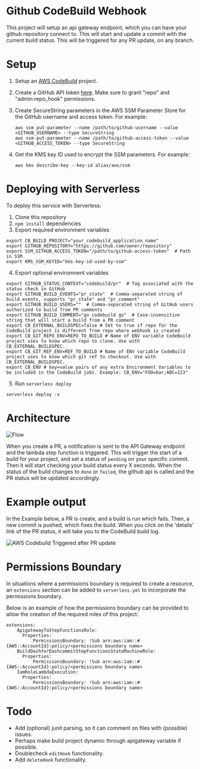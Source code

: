 # Github CodeBuild Webhook

This project will setup an api gateway endpoint, which you can have your github
repository connect to. This will start and update a commit with the current
build status. This will be triggered for any PR update, on any branch.

# Setup

1.  Setup an [AWS CodeBuild](https://console.aws.amazon.com/codebuild/home)
    project.
2.  Create a GitHub API token [here](https://github.com/settings/tokens/new).
    Make sure to grant "repo" and "admin:repo_hook" permissions.
3.  Create SecureString parameters in the AWS SSM Parameter Store for the
    GitHub username and access token. For example:

    ```shell
    aws ssm put-parameter --name /path/to/github-username --value <GITHUB_USERNAME> --type SecureString
    aws ssm put-parameter --name /path/to/github-access-token --value <GITHUB_ACCESS_TOKEN> --type SecureString
    ```

4.  Get the KMS key ID used to encrypt the SSM parameters. For example:

    ```shell
    aws kms describe-key --key-id alias/aws/ssm
    ```

# Deploying with Serverless
To deploy this service with Serverless:

1.  Clone this repository
2.  `npm install` dependencies
3.  Export required environment variables

```shell
export CB_BUILD_PROJECT="your_codebuild_application_name"
export GITHUB_REPOSITORY="https://github.com/owner/repository"
export SSM_GITHUB_ACCESS_TOKEN="/path/to/github-access-token"  # Path in SSM
export KMS_SSM_KEYID="kms-key-id-used-by-ssm"
```

4.  Export optional environment variables

```shell
export GITHUB_STATUS_CONTEXT="codebuild/pr"  # Tag associated with the status check in GitHub
export GITHUB_BUILD_EVENTS="pr_state"  # Comma-separated string of build events, supports "pr_state" and "pr_comment"
export GITHUB_BUILD_USERS=""  # Comma-separated string of GitHub users authorized to build from PR comments
export GITHUB_BUILD_COMMENT="go codebuild go"  # Case-insensitive string that will start a build from a PR comment
export CB_EXTERNAL_BUILDSPEC=false # Set to true if repo for the CodeBuild project is different from repo where webhook is created
export CB_GIT_REPO_ENV=REPO_TO_BUILD # Name of ENV variable CodeBuild project uses to know which repo to clone. Use with CB_EXTERNAL_BUILDSPEC.
export CB_GIT_REF_ENV=REF_TO_BUILD # Name of ENV variable CodeBuild project uses to know which git ref to checkout. Use with CB_EXTERNAL_BUILDSPEC.
export CB_ENV # key=value pairs of any extra Environment Variables to be included in the CodeBuild jobs. Example: CB_ENV="FOO=bar;ABC=123"
```

5.  Run `serverless deploy`

```
serverless deploy -v
```


# Architecture

![Flow](https://raw.githubusercontent.com/svdgraaf/github-codebuild-webhook/master/architecture.png)

When you create a PR, a notification is sent to the API Gateway endpoint and
the lambda step function is triggered. This will trigger the start of a build
for your project, and set a status of `pending` on your specific commit. Then
it will start checking your build status every X seconds. When the status of
the build changes to `done` or `failed`, the github api is called and the PR
status will be updated accordingly.

# Example output

In the Example below, a PR is create, and a build is run which fails. Then, a
new commit is pushed, which fixes the build. When you click on the 'details'
link of the PR status, it will take you to the CodeBuild build log.

![AWS Codebuild Triggered after PR update](https://github.com/svdgraaf/github-codebuild-webhook/blob/master/example.gif?raw=true)

# Permissions Boundary

In situations where a permissions boundary is required to create a resource, an `extensions` section can be added to `serverless.yml` to incorporate the permissions boundary.

Below is an example of how the permissions boundary can be provided to allow the creation of the required roles of this project:

```
extensions:
    ApigatewayToStepFunctionsRole:
      Properties:
          PermissionsBoundary: !Sub arn:aws:iam::#{AWS::AccountId}:policy/<permissions boundary name>
    BuildDashforDashcommitStepFunctionsStateMachineRole:
      Properties:
          PermissionsBoundary: !Sub arn:aws:iam::#{AWS::AccountId}:policy/<permissions boundary name>
    IamRoleLambdaExecution:
      Properties:
          PermissionsBoundary: !Sub arn:aws:iam::#{AWS::AccountId}:policy/<permissions boundary name>
```

# Todo

*   Add (optional) junit parsing, so it can comment on files with (possible)
    issues.
*   Perhaps make build project dynamic through apigateway variable if possible.
*   Doublecheck `editHook` functionality.
*   Add `deleteHook` functionality.
